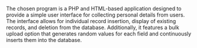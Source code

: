 The chosen program is a PHP and HTML-based application designed to provide a simple user interface for collecting personal details from users. The interface allows for individual record insertion, display of existing records, and deletion from the database. Additionally, it features a bulk upload option that generates random values for each field and continuously inserts them into the database.
